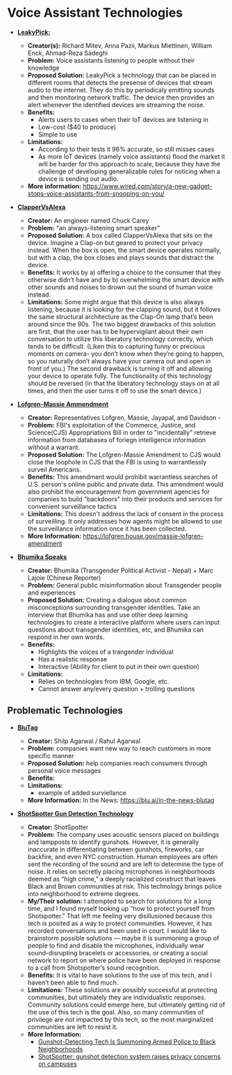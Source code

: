 # Voice Assistant Technologies

- **[LeakyPick:](https://arxiv.org/abs/2007.00500)** 
  - **Creator(s):** Richard Mitev, Anna Pazii, Markus Miettinen, William Enck, Ahmad-Reza Sadeghi
  - **Problem:** Voice assistants listening to people without their knowledge
  - **Proposed Solution:** LeakyPick a technology that can be placed in different rooms that detects the presense of devices that stream audio to the internet. They do this by periodicaly emitting sounds and then monitoring network traffic. The device then provides an alert whenever the identified devices are streaming the noise.
  - **Benefits:**
    - Alerts users to cases when their IoT devices are listening in 
    - Low-cost ($40 to produce)
    - Simple to use
  - **Limitations:**
    - According to their tests it 96% accurate, so still misses cases
    - As more IoT devices (namely voice assistants) flood the market it will be harder for this approach to scale, because they have the challenge of developing generalizable rules for noticing when a device is sending out audio.
  - **More information:** https://www.wired.com/story/a-new-gadget-stops-voice-assistants-from-snooping-on-you/ 


- **[ClapperVsAlexa](https://voicebot.ai/2019/06/21/smart-speaker-privacy-in-a-homemade-box/)**
  - **Creator:** An engineer named Chuck Carey 
  - **Problem:** “an always-listening smart speaker”
  - **Proposed Solution:** A box called ClapperVsAlexa that sits on the device.  Imagine a Clap-on but geared to protect your privacy instead.  When the box is open, the smart device operates normally, but with a clap, the box closes and plays sounds that distract the device.  
  - **Benefits:** It works by a) offering a choice to the consumer that they otherwise didn’t have and by b) overwhelming the smart device with other sounds and noises to drown out the sound of human voice instead. 
  - **Limitations:** Some might argue that this device is also always listening, because it is looking for the clapping sound, but it follows the same structural architecture as the Clap-On lamp that’s been around since the 90s.  The two biggest drawbacks of this solution are first, that the user has to be hypervigilant about their own conversation to utilize this liberatory technology correctly, which tends to be difficult.  (Liken this to capturing funny or precious moments on camera- you don’t know when they’re going to happen, so you naturally don’t always have your camera out and open in front of you.)  The second drawback is turning it off and allowing your device to operate fully.  The functionality of this technology should be reversed (in that the liberatory technology stays on at all times, and then the user turns it off to use the smart device.)

- **[Lofgren-Massie Ammendment](https://demandprogress.org/27-groups-urge-support-for-the-lofgren-massie-amendment-to-cjs-approps-to-rein-in-sec-702-of-fisa/)**
  - **Creator:** Representatives Lofgren, Massie, Jayapal, and Davidson - 
  - **Problem:** FBI's exploitation of the Commerce, Justice, and Science(CJS) Appropriations Bill in order to "incidentally" retrieve information from databases of foriegn intelligence information without a warrant.
  - **Proposed Solution:** The Lofgren-Massie Amendment to CJS would close the loophole in CJS that the FBI is using to warrantlessly surveil Americans. 
  - **Benefits:** This amendment would prohibit warrantless searches of U.S. person's online public and private data. This amendment would also prohibit the encouragement from government agencies for companies to build "backdoors"  into their products and services for convenient surveillance tactics
  - **Limitations:** This doesn't address the lack of consent in the process of surveilling. It only addresses how agents might be allowed to use the surveillance information once it has been collected.
  - **More Information:** https://lofgren.house.gov/massie-lofgren-amendment

- **[Bhumika Speaks](https://projects.asiaweekly.com/bhumika-can-speak-for-herself/)**
  - **Creator:** Bhumika (Transgender Political Activist - Nepal) + Marc Lajoie (Chinese Reporter)
  - **Problem:** General public misimformation about Transgender people and experiences
  - **Proposed Solution:** Creating a dialogue about common misconceptions surrounding transgender identities. Take an interview that Bhumika has and use other deep learning technologies to create a interactive platform where users can input questions about transgender identities, etc, and Bhumika can respond in her own words. 
  - **Benefits:** 
      -  Highlights the voices of a trangender individual
      -  Has a realistic response
      -  Interactive (Ability for client to put in their own question)
  - **Limitations:**
      -  Relies on technologies from IBM, Google, etc. 
      -  Cannot answer any/every question + trolling questions 


## Problematic Technologies

- **[BluTag](https://blu.ai)**
  - **Creator:** Shilp Agarwal / Rahul Agarwal
  - **Problem:** companies want new way to reach customers in more specific manner
  - **Proposed Solution:** help companies reach consumers through personal voice messages
  - **Benefits:** 
  - **Limitations:** 
    - example of added surviellance  
  - **More Information:** In the News: https://blu.ai/in-the-news-blutag
 
- **[ShotSpotter Gun Detection Technology](https://www.shotspotter.com/)** 
  - **Creator:** ShotSpotter
  - **Problem:** The company uses acoustic sensors placed on buildings and lampposts to identify gunshots. However, it is generally inaccurate in differentiating between gunshots, fireworks, car backfire, and even NYC construction. Human employees are often sent the recording of the sound and are left to determine the type of noise. It relies on secretly placing microphones in neighborhoods deemed as “high crime,” a deeply racialized construct that leaves Black and Brown communities at risk. This technology brings police into neighborhood to extreme degrees.
  - **My/Their solution:** I attempted to search for solutions for a long time, and I found myself looking up “how to protect yourself from Shotspotter.” That left me feeling very disillusioned because this tech is posited as a way to protect communities. However, it has recorded conversations and been used in court. I would like to brainstorm possible solutions — maybe it is summoning a group of people to find and disable the microphones, individually wear sound-disrupting bracelets or accessories, or creating a social network to report on where police have been deployed in response to a call from Shotspotter’s sound recognition. 
  - **Benefits:** It is vital to have solutions to the use of this tech, and I haven’t been able to find much. 
  - **Limitations:** These solutions are possibly successful at protecting communities, but ultimately they are individualistic responses. Community solutions could emerge here, but ultimately getting rid of the use of this tech is the goal. Also, so many communities of privilege are not impacted by this tech, so the most marginalized communities are left to resist it. 
  - **More Information:**
    - [Gunshot-Detecting Tech Is Summoning Armed Police to Black Neighborhoods](https://www.vice.com/en/article/88nd3z/gunshot-detecting-tech-is-summoning-armed-police-to-black-neighborhoods)
    - [ShotSpotter: gunshot detection system raises privacy concerns on campuses](https://www.theguardian.com/law/2015/jul/17/shotspotter-gunshot-detection-schools-campuses-privacy)

